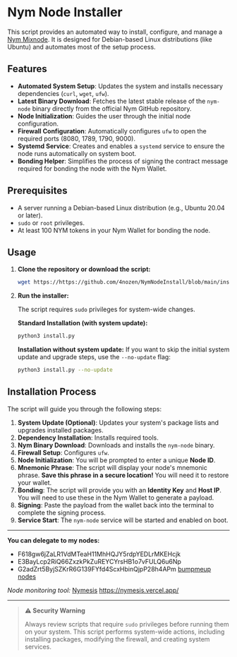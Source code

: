 # Nym Node Installer

This script provides an automated way to install, configure, and manage a [Nym Mixnode](https://nymtech.net/docs/operators/nodes/nym-node/). It is designed for Debian-based Linux distributions (like Ubuntu) and automates most of the setup process.

## Features

- **Automated System Setup**: Updates the system and installs necessary dependencies (`curl`, `wget`, `ufw`).
- **Latest Binary Download**: Fetches the latest stable release of the `nym-node` binary directly from the official Nym GitHub repository.
- **Node Initialization**: Guides the user through the initial node configuration.
- **Firewall Configuration**: Automatically configures `ufw` to open the required ports (8080, 1789, 1790, 9000).
- **Systemd Service**: Creates and enables a `systemd` service to ensure the node runs automatically on system boot.
- **Bonding Helper**: Simplifies the process of signing the contract message required for bonding the node with the Nym Wallet.

## Prerequisites

- A server running a Debian-based Linux distribution (e.g., Ubuntu 20.04 or later).
- `sudo` or `root` privileges.
- At least 100 NYM tokens in your Nym Wallet for bonding the node.

## Usage

1.  **Clone the repository or download the script:**

    ```bash
    wget https://https://github.com/4nozen/NymNodeInstall/blob/main/install.py
    ```

2.  **Run the installer:**

    The script requires `sudo` privileges for system-wide changes.

    **Standard Installation (with system update):**

    ```bash
    python3 install.py
    ```

    **Installation without system update:**
    If you want to skip the initial system update and upgrade steps, use the `--no-update` flag:

    ```bash
    python3 install.py --no-update
    ```

## Installation Process

The script will guide you through the following steps:

1.  **System Update (Optional)**: Updates your system's package lists and upgrades installed packages.
2.  **Dependency Installation**: Installs required tools.
3.  **Nym Binary Download**: Downloads and installs the `nym-node` binary.
4.  **Firewall Setup**: Configures `ufw`.
5.  **Node Initialization**: You will be prompted to enter a unique **Node ID**.
6.  **Mnemonic Phrase**: The script will display your node's mnemonic phrase. **Save this phrase in a secure location!** You will need it to restore your wallet.
7.  **Bonding**: The script will provide you with an **Identity Key** and **Host IP**. You will need to use these in the Nym Wallet to generate a payload.
8.  **Signing**: Paste the payload from the wallet back into the terminal to complete the signing process.
9.  **Service Start**: The `nym-node` service will be started and enabled on boot.

---

**You can delegate to my nodes:**

- F618gw6jZaLR1VdMTeaH11MhHQJY5rdpYEDLrMKEHcjk
- E3BayLcp2RiQ66ZxzkPkZuREYCYrsHB1o7vFULQ6u6Np
- G2adZrt5ByjSZKrR6G139FYfd4ScxHbinQjpP28h4APm
  [bumpmeup nodes](https://nymesis.vercel.app/?q=bump)

_Node monitoring tool:_
[Nymesis](https://nymesis.vercel.app/) https://nymesis.vercel.app/

---

> **⚠️ Security Warning**
>
> Always review scripts that require `sudo` privileges before running them on your system. This script performs system-wide actions, including installing packages, modifying the firewall, and creating system services.
